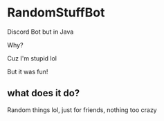 # RandomStuffBot

Discord Bot but in Java

Why?

Cuz I'm stupid lol

But it was fun!

## what does it do?

Random things lol, just for friends, nothing too crazy